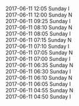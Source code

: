 2017-06-11 12:05 Sunday  I  
2017-06-11 12:00 Sunday  N  
2017-06-11 09:25 Sunday  I  
2017-06-11 08:10 Sunday  N  
2017-06-11 08:05 Sunday  I  
2017-06-11 07:15 Sunday  N  
2017-06-11 07:10 Sunday  I  
2017-06-11 07:05 Sunday  N  
2017-06-11 07:00 Sunday  I  
2017-06-11 06:35 Sunday  N  
2017-06-11 06:30 Sunday  I  
2017-06-11 06:10 Sunday  N  
2017-06-11 06:05 Sunday  I  
2017-06-11 04:55 Sunday  N  
2017-06-11 04:50 Sunday  I  
